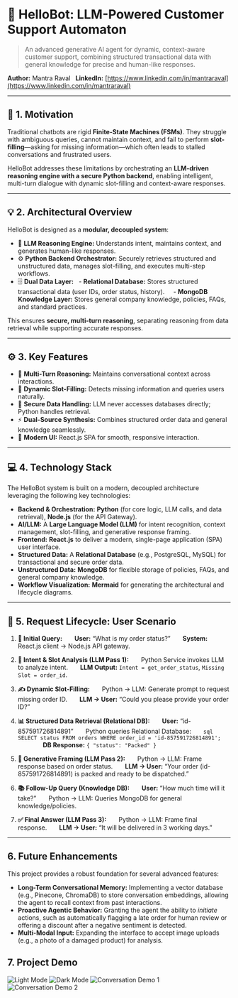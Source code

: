 # 🧠 HelloBot: LLM-Powered Customer Support Automaton
> An advanced generative AI agent for dynamic, context-aware customer support, combining structured transactional data with general knowledge for precise and human-like responses.

**Author:** Mantra Raval  
**LinkedIn:** [https://www.linkedin.com/in/mantraraval](https://www.linkedin.com/in/mantraraval)

---

## 🚩 1. Motivation
Traditional chatbots are rigid **Finite-State Machines (FSMs)**. They struggle with ambiguous queries, cannot maintain context, and fail to perform **slot-filling**—asking for missing information—which often leads to stalled conversations and frustrated users.

HelloBot addresses these limitations by orchestrating an **LLM-driven reasoning engine with a secure Python backend**, enabling intelligent, multi-turn dialogue with dynamic slot-filling and context-aware responses.

---

## 💡 2. Architectural Overview
HelloBot is designed as a **modular, decoupled system**:

* 🤖 **LLM Reasoning Engine:** Understands intent, maintains context, and generates human-like responses.
* ⚙️ **Python Backend Orchestrator:** Securely retrieves structured and unstructured data, manages slot-filling, and executes multi-step workflows.
* 🗄️ **Dual Data Layer:**
  - **Relational Database:** Stores structured transactional data (user IDs, order status, history).  
  - **MongoDB Knowledge Layer:** Stores general company knowledge, policies, FAQs, and standard practices.

This ensures **secure, multi-turn reasoning**, separating reasoning from data retrieval while supporting accurate responses.

---

## ⚙️ 3. Key Features
* 🧠 **Multi-Turn Reasoning:** Maintains conversational context across interactions.  
* 🎯 **Dynamic Slot-Filling:** Detects missing information and queries users naturally.  
* 🔐 **Secure Data Handling:** LLM never accesses databases directly; Python handles retrieval.  
* ⚡ **Dual-Source Synthesis:** Combines structured order data and general knowledge seamlessly.  
* 🎨 **Modern UI:** React.js SPA for smooth, responsive interaction.  

---

## 💻 4. Technology Stack
The HelloBot system is built on a modern, decoupled architecture leveraging the following key technologies:

* **Backend & Orchestration:** **Python** (for core logic, LLM calls, and data retrieval), **Node.js** (for the API Gateway).
* **AI/LLM:** A **Large Language Model (LLM)** for intent recognition, context management, slot-filling, and generative response framing.
* **Frontend:** **React.js** to deliver a modern, single-page application (SPA) user interface.
* **Structured Data:** A **Relational Database** (e.g., PostgreSQL, MySQL) for transactional and secure order data.
* **Unstructured Data:** **MongoDB** for flexible storage of policies, FAQs, and general company knowledge.
* **Workflow Visualization:** **Mermaid** for generating the architectural and lifecycle diagrams.

---

## 🔄 5. Request Lifecycle: User Scenario
1. **💬 Initial Query:**  
      **User:** “What is my order status?”  
      **System:** React.js client → Node.js API gateway.  

2. **🧩 Intent & Slot Analysis (LLM Pass 1):**  
      Python Service invokes LLM to analyze intent.  
      **LLM Output:** `Intent = get_order_status`, `Missing Slot = order_id`.  

3. **✍️ Dynamic Slot-Filling:**  
      Python → LLM: Generate prompt to request missing order ID.  
      **LLM → User:** “Could you please provide your order ID?”  

4. **📊 Structured Data Retrieval (Relational DB):**  
      **User:** “id-857591726814891”  
      Python queries Relational Database:  
      ```sql
      SELECT status FROM orders WHERE order_id = 'id-857591726814891';
      ```  
      **DB Response:** `{ "status": "Packed" }`  

5. **📝 Generative Framing (LLM Pass 2):**  
      Python → LLM: Frame response based on order status.  
      **LLM → User:** “Your order (id-857591726814891) is packed and ready to be dispatched.”  

6. **📚 Follow-Up Query (Knowledge DB):**  
      **User:** “How much time will it take?”  
      Python → LLM: Queries MongoDB for general knowledge/policies.  

7. **✅ Final Answer (LLM Pass 3):**  
      Python → LLM: Frame final response.  
      **LLM → User:** “It will be delivered in 3 working days.”  

---

## 6. Future Enhancements
This project provides a robust foundation for several advanced features:
* **Long-Term Conversational Memory:** Implementing a vector database (e.g., Pinecone, ChromaDB) to store conversation embeddings, allowing the agent to recall context from past interactions.
* **Proactive Agentic Behavior:** Granting the agent the ability to *initiate* actions, such as automatically flagging a late order for human review or offering a discount after a negative sentiment is detected.
* **Multi-Modal Input:** Expanding the interface to accept image uploads (e.g., a photo of a damaged product) for analysis.

## 7. Project Demo
![Light Mode](./LightMode.png)
![Dark Mode](./DarkMode.png)
![Conversation Demo 1](./Conversation1.png)
![Conversation Demo 2](./Conversation2.png)

